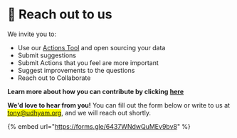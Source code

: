 # 👥 Reach out to us

We invite you to:

* Use our [Actions Tool](../tool-version-1/actions-tool/download-the-actions-tool/) and open sourcing your data
* Submit suggestions
* Submit Actions that you feel are more important
* Suggest improvements to the questions
* Reach out to Collaborate

**Learn more about how you can contribute by clicking** [**here**](https://app.gitbook.com/o/LLreaFrxCaBcouDbgDic/s/wTQFEGnXBGH6eqgDQu8A/\~/changes/20/actions-data)

**We'd love to hear from you!** You can fill out the form below or write to us at <mark style="color:blue;">tony@udhyam.org</mark>, and we will reach out shortly.

{% embed url="https://forms.gle/6437WNdwQuMEv9bv8" %}
